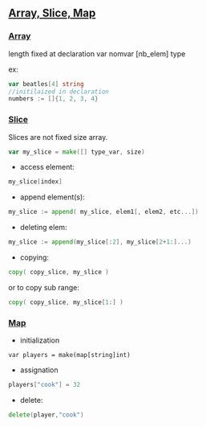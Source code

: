 ## <a name='arrayslicemap'>[Array, Slice, Map](index.md)</a>

### <a name='array'>[Array](index.md#array)</a>

length fixed at declaration
var nomvar [nb_elem] type

ex:

```go
var beatles[4] string
//initilaized in declaration
numbers := []{1, 2, 3, 4}
```

### <a name='slice'>[Slice](index.md#slice)</a>

Slices are not fixed size array.

```go
var my_slice = make([] type_var, size)
```
* access element: 

```go
my_slice[index]
```
* append element(s): 

```go
my_slice := append( my_slice, elem1[, elem2, etc...])
```
* deleting elem: 

```go
my_slice := append(my_slice[:2], my_slice[2+1:]...)
```
* copying: 

```go
copy( copy_slice, my_slice ) 
```
or to copy sub range:

```go
copy( copy_slice, my_slice[1:] ) 
```


### <a name='map'>[Map](index.md#map)</a>

* initialization

```
var players = make(map[string]int)
```
* assignation

```go
players["cook"] = 32
```

* delete:

```go
delete(player,"cook")
```

